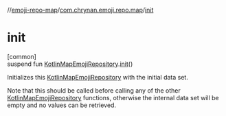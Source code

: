 //[emoji-repo-map](../../index.md)/[com.chrynan.emoji.repo.map](index.md)/[init](init.md)

# init

[common]\
suspend fun [KotlinMapEmojiRepository](-kotlin-map-emoji-repository/index.md).[init](init.md)()

Initializes this [KotlinMapEmojiRepository](-kotlin-map-emoji-repository/index.md) with the initial data set.

Note that this should be called before calling any of the other [KotlinMapEmojiRepository](-kotlin-map-emoji-repository/index.md) functions, otherwise the internal data set will be empty and no values can be retrieved.
